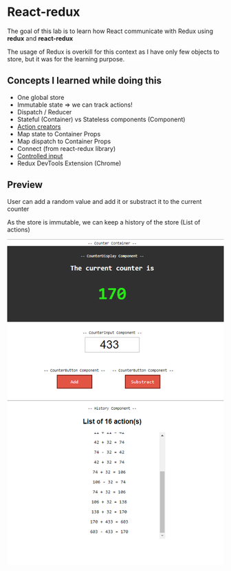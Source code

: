 # React-redux
The goal of this lab is to learn how React communicate with Redux using **redux** and **react-redux**

The usage of Redux is overkill for this context as I have only few objects to store, but it was for the learning purpose.

## Concepts I learned while doing this 

* One global store
* Immutable state => we can track actions!
* Dispatch / Reducer 
* Stateful (Container) vs Stateless components (Component)
* [Action creators](https://redux.js.org/docs/basics/Actions.html)
* Map state to Container Props
* Map dispatch to Container Props 
* Connect (from react-redux library)
* [Controlled input](https://reactjs.org/docs/forms.html)
* Redux DevTools Extension (Chrome)

## Preview

User can add a random value and add it or substract it to the current counter

As the store is immutable, we can keep a history of the store (List of actions)

![](images/preview.png)

